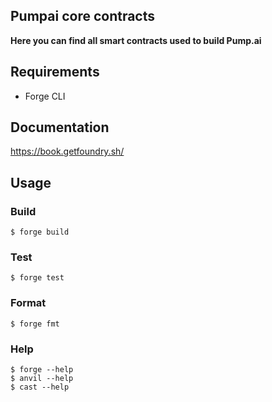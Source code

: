 ## Pumpai core contracts

**Here you can find all smart contracts used to build Pump.ai**

## Requirements

- Forge CLI

## Documentation

https://book.getfoundry.sh/

## Usage

### Build

```shell
$ forge build
```

### Test

```shell
$ forge test
```

### Format

```shell
$ forge fmt
```

### Help

```shell
$ forge --help
$ anvil --help
$ cast --help
```
